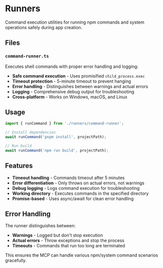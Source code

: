 # Runners

Command execution utilities for running npm commands and system operations safely during app creation.

## Files

### `command-runner.ts`
Executes shell commands with proper error handling and logging:

- **Safe command execution** - Uses promisified `child_process.exec`
- **Timeout protection** - 5-minute timeout to prevent hanging
- **Error handling** - Distinguishes between warnings and actual errors
- **Logging** - Comprehensive debug output for troubleshooting
- **Cross-platform** - Works on Windows, macOS, and Linux

## Usage

```typescript
import { runCommand } from './runners/command-runner';

// Install dependencies
await runCommand('pnpm install', projectPath);

// Run build
await runCommand('npm run build', projectPath);
```

## Features

- **Timeout handling** - Commands timeout after 5 minutes
- **Error differentiation** - Only throws on actual errors, not warnings
- **Debug logging** - Logs command execution for troubleshooting
- **Working directory** - Executes commands in the specified directory
- **Promise-based** - Uses async/await for clean error handling

## Error Handling

The runner distinguishes between:
- **Warnings** - Logged but don't stop execution
- **Actual errors** - Throw exceptions and stop the process
- **Timeouts** - Commands that run too long are terminated

This ensures the MCP can handle various npm/system command scenarios gracefully.